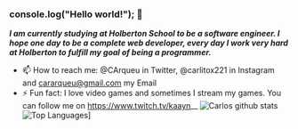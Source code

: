 ### console.log("Hello world!"); 👋

***I am currently studying at Holberton School to be a software engineer. I hope one day to be a complete web developer, every day I work very hard at Holberton to fulfill my goal of being a programmer.***

- 📫 How to reach me: @CArqueu in Twitter, @carlitox221 in Instagram and cararqueu@gmail.com my Email
- ⚡ Fun fact: I love video games and sometimes I stream my games. You can follow me on https://www.twitch.tv/kaayn__
![Carlos github stats](https://github-readme-stats.vercel.app/api?username=carlosaraque22&show_icons=true&theme=radical)
![Top Languages](https://github-readme-stats.vercel.app/api/top-langs/?username=carlosaraque22&layout=compact)]
